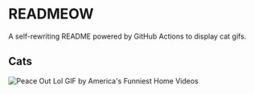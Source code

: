 # READMEOW

A self-rewriting README powered by GitHub Actions to display cat gifs.

## Cats

![Peace Out Lol GIF by America's Funniest Home Videos](https://media4.giphy.com/media/l4KibK3JwaVo0CjDO/200.gif?cid=9acd02dadbie06hzo8efpqdt0i1bkts3ul50nooje2rj2tj2&ep=v1_gifs_search&rid=200.gif&ct=g)
